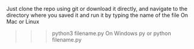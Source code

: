 Just clone the repo using git or download it directly, and navigate to the directory where you saved it and run it by typing the name of the file
On Mac or Linux 
>>> python3 filename.py
On Windows
>>> py or python filename.py
